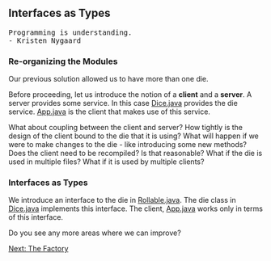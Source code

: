 ## Interfaces as Types

<pre>
Programming is understanding.
- Kristen Nygaard
</pre>

### Re-organizing the Modules
Our previous solution allowed us to have more than one die.

Before proceeding, let us introduce the notion of a **client** and a **server**. A server provides some service. In this case [Dice.java](src/main/java/Dice.java) provides the die service.
[App.java](src/main/java/App.java) is the client that makes use of this service.

What about coupling between the client and server?
How tightly is the design of the client bound to the die that it is using? What will happen if we were to make changes to the die - like introducing some new methods? Does the client need to be recompiled? Is that reasonable? What if the die is used in multiple files? What if it is used by multiple clients?

### Interfaces as Types
We introduce an interface to the die in [Rollable.java](src/main/java/Rollable.java).
The die class in [Dice.java](src/main/java/Dice.java) implements this interface.
The client, [App.java](src/main/java/App.java) works only in terms of this interface.

Do you see any more areas where we can improve?

[Next: The Factory](../4/Readme.md)